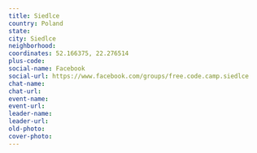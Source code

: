 ```yaml
---
title: Siedlce
country: Poland
state: 
city: Siedlce
neighborhood: 
coordinates: 52.166375, 22.276514
plus-code:
social-name: Facebook
social-url: https://www.facebook.com/groups/free.code.camp.siedlce
chat-name:
chat-url:
event-name:
event-url:
leader-name:
leader-url:
old-photo: 
cover-photo:
---
```

